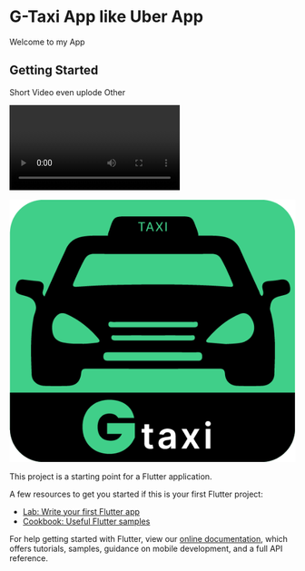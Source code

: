 # G-Taxi App like Uber App

Welcome to my App

## Getting Started
Short Video even uplode Other 

![Short Video](https://github.com/karimelsherbinii/uberApp/blob/master/FullSizeRender.MOV?raw=true)

![logo](https://github.com/karimelsherbinii/uberApp/blob/master/images/logo.png?raw=true)

This project is a starting point for a Flutter application.

A few resources to get you started if this is your first Flutter project:

- [Lab: Write your first Flutter app](https://flutter.dev/docs/get-started/codelab)
- [Cookbook: Useful Flutter samples](https://flutter.dev/docs/cookbook)

For help getting started with Flutter, view our
[online documentation](https://flutter.dev/docs), which offers tutorials,
samples, guidance on mobile development, and a full API reference.
